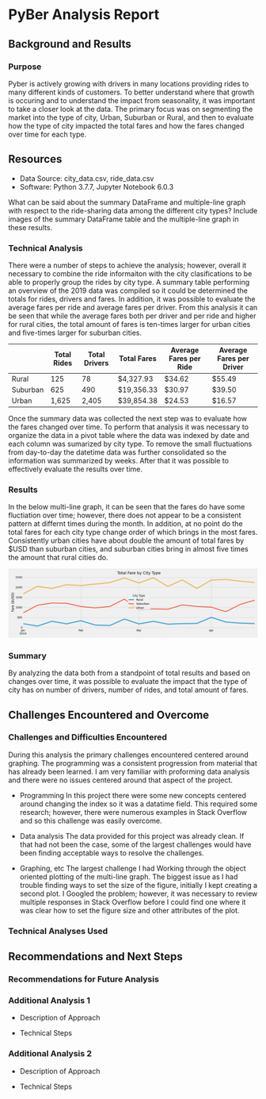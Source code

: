 # PyBer Analysis Report

## Background and Results

### Purpose
Pyber is actively growing with drivers in many locations providing rides to many different kinds of customers.  To better understand where that growth is occuring and to understand the impact from seasonality, it was important to take a closer look at the data.  The primary focus was on segmenting the market into the type of city, Urban, Suburban or Rural, and then to evaluate how the type of city impacted the total fares and how the fares changed over time for each type.  

## Resources
- Data Source:  city_data.csv, ride_data.csv
- Software:  Python 3.7.7, Jupyter Notebook 6.0.3

What can be said about the summary DataFrame and multiple-line graph with respect to the ride-sharing data among the different city types? Include images of the summary DataFrame table and the multiple-line graph in these results.


### Technical Analysis
There were a number of steps to achieve the analysis; however, overall it necessary to combine the ride informaiton with the city clasifications to be able to properly group the rides by city type.  A summary table performing an overview of the 2019 data was compiled so it could be determined the totals for rides, drivers and fares.  In addition, it was possible to evaluate the average fares per ride and average fares per driver.  From this analysis it can be seen that while the average fares both per driver and per ride and higher for rural cities, the total amount of fares is ten-times larger for urban cities and five-times larger for suburban cities.


|  | Total Rides | Total Drivers | Total Fares | Average Fares per Ride | Average Fares per Driver |
| --- | --- | --- | --- | --- | --- |
|Rural | 125 | 78 | $4,327.93 | $34.62 | $55.49 |
|Suburban | 625 | 490 | $19,356.33 | $30.97 | $39.50 |
|Urban | 1,625 | 2,405 | $39,854.38 | $24.53 | $16.57 |


Once the summary data was collected the next step was to evaluate how the fares changed over time.  To perform that analysis it was necessary to organize the data in a pivot table where the data was indexed by date and each column was sumarized by city type.  To remove the small fluctuations from day-to-day the datetime data was further consolidated so the information was summarized by weeks.  After that it was possible to effectively evaluate the results over time.



### Results
In the below multi-line graph, it can be seen that the fares do have some fluctiation over time; however, there does not appear to be a consistent pattern at differnt times during the month.  In addition, at no point do the total fares for each city type change order of which brings in the most fares.  Consistently urban cities have about double the amount of total fares by $USD than suburban cities, and suburban cities bring in almost five times the amount that rural cities do.  


!["PyBer Fares over time by City Type"](https://github.com/Duegan24/PyBer_Analysis/blob/master/Analysis/Fig8.png)

### Summary

By analyzing the data both from a standpoint of total results and based on changes over time, it was possible to evaluate the impact that the type of city has on number of drivers, number of rides, and total amount of fares.

## Challenges Encountered and Overcome

### Challenges and Difficulties Encountered
During this analysis the primary challenges encountered centered around graphing.  The programming was a consistent progression from material that has already been learned.  I am very familiar with proforming data analysis and there were no issues centered around that aspect of the project.

* Programming
In this project there were some new concepts centered around changing the index so it was a datatime field.  This required some research; however, there were numerous examples in Stack Overflow and so this challenge was easily overcome.

* Data analysis
The data provided for this project was already clean.  If that had not been the case, some of the largest challenges would have been finding acceptable ways to resolve the challenges.

* Graphing, etc
The largest challenge I had Working through the object oriented plotting of the multi-line graph.  The biggest issue as I had trouble finding ways to set the  size of the figure, initially I kept creating a second plot.  I Googled the problem; however, it was necessary to review multiple responses in Stack Overflow before I could find one where it was clear how to set the figure size and other attributes of the plot.

### Technical Analyses Used

## Recommendations and Next Steps



### Recommendations for Future Analysis

### Additional Analysis 1

* Description of Approach

* Technical Steps

### Additional Analysis 2

* Description of Approach

* Technical Steps
